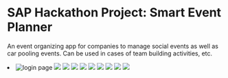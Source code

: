 <h1>SAP Hackathon Project: Smart Event Planner</h1>

An event organizing app for companies to manage social events as well as car pooling events. Can be used in cases of team building activities, etc.

<li/>
<img src="https://i.ibb.co/njL9Lj0/Untitled.png" alt="login page"/>
<img src="https://i.ibb.co/qdGhhJg/2.png"/>
<img src="https://i.ibb.co/4Jp46w9/10.png"/>
<img src="https://i.ibb.co/bm60VGR/3.png"/>
<img src="https://i.ibb.co/KNKT553/4.png"/>
<img src="https://i.ibb.co/5THwF1h/6.png"/>
<img src="https://i.ibb.co/7RB4gTt/7.png"/>
<img src="https://i.ibb.co/42MMJ3F/8.png"/>
<img src="https://i.ibb.co/S3pR9Fp/9.png"/>
<img src="https://i.ibb.co/Rh9M7GK/5.png"/>
